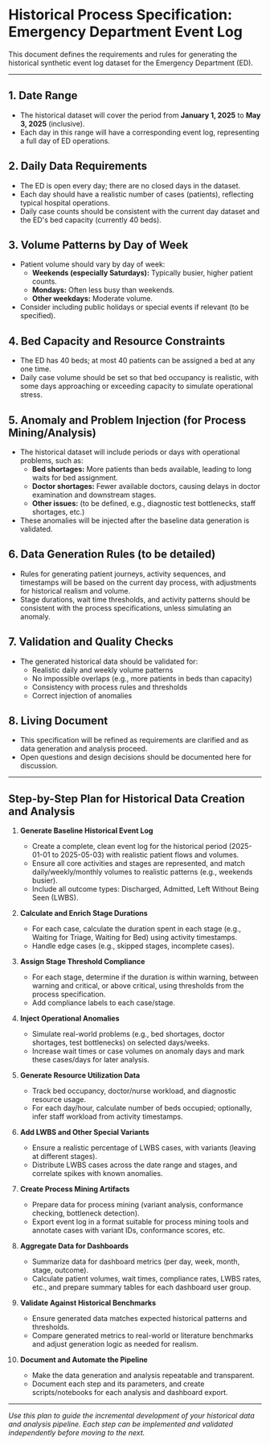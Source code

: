 # Historical Process Specification: Emergency Department Event Log

This document defines the requirements and rules for generating the historical synthetic event log dataset for the Emergency Department (ED).

---

## 1. Date Range
- The historical dataset will cover the period from **January 1, 2025** to **May 3, 2025** (inclusive).
- Each day in this range will have a corresponding event log, representing a full day of ED operations.

## 2. Daily Data Requirements
- The ED is open every day; there are no closed days in the dataset.
- Each day should have a realistic number of cases (patients), reflecting typical hospital operations.
- Daily case counts should be consistent with the current day dataset and the ED's bed capacity (currently 40 beds).

## 3. Volume Patterns by Day of Week
- Patient volume should vary by day of week:
    - **Weekends (especially Saturdays):** Typically busier, higher patient counts.
    - **Mondays:** Often less busy than weekends.
    - **Other weekdays:** Moderate volume.
- Consider including public holidays or special events if relevant (to be specified).

## 4. Bed Capacity and Resource Constraints
- The ED has 40 beds; at most 40 patients can be assigned a bed at any one time.
- Daily case volume should be set so that bed occupancy is realistic, with some days approaching or exceeding capacity to simulate operational stress.

## 5. Anomaly and Problem Injection (for Process Mining/Analysis)
- The historical dataset will include periods or days with operational problems, such as:
    - **Bed shortages:** More patients than beds available, leading to long waits for bed assignment.
    - **Doctor shortages:** Fewer available doctors, causing delays in doctor examination and downstream stages.
    - **Other issues:** (to be defined, e.g., diagnostic test bottlenecks, staff shortages, etc.)
- These anomalies will be injected after the baseline data generation is validated.

## 6. Data Generation Rules (to be detailed)
- Rules for generating patient journeys, activity sequences, and timestamps will be based on the current day process, with adjustments for historical realism and volume.
- Stage durations, wait time thresholds, and activity patterns should be consistent with the process specifications, unless simulating an anomaly.

## 7. Validation and Quality Checks
- The generated historical data should be validated for:
    - Realistic daily and weekly volume patterns
    - No impossible overlaps (e.g., more patients in beds than capacity)
    - Consistency with process rules and thresholds
    - Correct injection of anomalies

## 8. Living Document
- This specification will be refined as requirements are clarified and as data generation and analysis proceed.
- Open questions and design decisions should be documented here for discussion.

---

## Step-by-Step Plan for Historical Data Creation and Analysis

1. **Generate Baseline Historical Event Log**
   - Create a complete, clean event log for the historical period (2025-01-01 to 2025-05-03) with realistic patient flows and volumes.
   - Ensure all core activities and stages are represented, and match daily/weekly/monthly volumes to realistic patterns (e.g., weekends busier).
   - Include all outcome types: Discharged, Admitted, Left Without Being Seen (LWBS).

2. **Calculate and Enrich Stage Durations**
   - For each case, calculate the duration spent in each stage (e.g., Waiting for Triage, Waiting for Bed) using activity timestamps.
   - Handle edge cases (e.g., skipped stages, incomplete cases).

3. **Assign Stage Threshold Compliance**
   - For each stage, determine if the duration is within warning, between warning and critical, or above critical, using thresholds from the process specification.
   - Add compliance labels to each case/stage.

4. **Inject Operational Anomalies**
   - Simulate real-world problems (e.g., bed shortages, doctor shortages, test bottlenecks) on selected days/weeks.
   - Increase wait times or case volumes on anomaly days and mark these cases/days for later analysis.

5. **Generate Resource Utilization Data**
   - Track bed occupancy, doctor/nurse workload, and diagnostic resource usage.
   - For each day/hour, calculate number of beds occupied; optionally, infer staff workload from activity timestamps.

6. **Add LWBS and Other Special Variants**
   - Ensure a realistic percentage of LWBS cases, with variants (leaving at different stages).
   - Distribute LWBS cases across the date range and stages, and correlate spikes with known anomalies.

7. **Create Process Mining Artifacts**
   - Prepare data for process mining (variant analysis, conformance checking, bottleneck detection).
   - Export event log in a format suitable for process mining tools and annotate cases with variant IDs, conformance scores, etc.

8. **Aggregate Data for Dashboards**
   - Summarize data for dashboard metrics (per day, week, month, stage, outcome).
   - Calculate patient volumes, wait times, compliance rates, LWBS rates, etc., and prepare summary tables for each dashboard user group.

9. **Validate Against Historical Benchmarks**
   - Ensure generated data matches expected historical patterns and thresholds.
   - Compare generated metrics to real-world or literature benchmarks and adjust generation logic as needed for realism.

10. **Document and Automate the Pipeline**
    - Make the data generation and analysis repeatable and transparent.
    - Document each step and its parameters, and create scripts/notebooks for each analysis and dashboard export.

---

*Use this plan to guide the incremental development of your historical data and analysis pipeline. Each step can be implemented and validated independently before moving to the next.* 